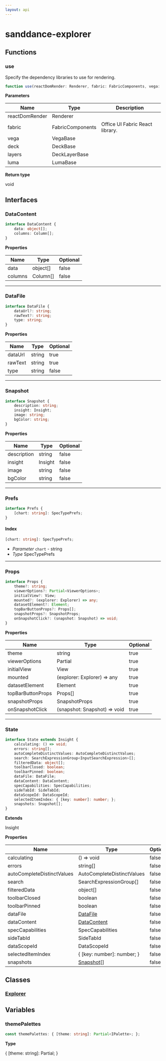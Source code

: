 ```yaml
---
layout: api
---
```


# sanddance-explorer

## Functions

### use

Specify the dependency libraries to use for rendering.

```typescript
function use(reactDomRender: Renderer, fabric: FabricComponents, vega: VegaBase, deck: DeckBase, layers: DeckLayerBase, luma: LumaBase): void;
```

**Parameters**

| Name           | Type             | Description                     |
| -------------- | ---------------- | ------------------------------- |
| reactDomRender | Renderer         |                                 |
| fabric         | FabricComponents | Office UI Fabric React library. |
| vega           | VegaBase         |                                 |
| deck           | DeckBase         |                                 |
| layers         | DeckLayerBase    |                                 |
| luma           | LumaBase         |                                 |

**Return type**

void

## Interfaces

### DataContent

```typescript
interface DataContent {
    data: object[];
    columns: Column[];
}
```

**Properties**

| Name    | Type     | Optional |
| ------- | -------- | -------- |
| data    | object[] | false    |
| columns | Column[] | false    |

----------

### DataFile

```typescript
interface DataFile {
    dataUrl?: string;
    rawText?: string;
    type: string;
}
```

**Properties**

| Name    | Type   | Optional |
| ------- | ------ | -------- |
| dataUrl | string | true     |
| rawText | string | true     |
| type    | string | false    |

----------

### Snapshot

```typescript
interface Snapshot {
    description: string;
    insight: Insight;
    image: string;
    bgColor: string;
}
```

**Properties**

| Name        | Type    | Optional |
| ----------- | ------- | -------- |
| description | string  | false    |
| insight     | Insight | false    |
| image       | string  | false    |
| bgColor     | string  | false    |

----------

### Prefs

```typescript
interface Prefs {
    [chart: string]: SpecTypePrefs;
}
```
#### Index

```typescript
[chart: string]: SpecTypePrefs;
```

* *Parameter* `chart` - string
* *Type* SpecTypePrefs


----------

### Props

```typescript
interface Props {
    theme?: string;
    viewerOptions?: Partial<ViewerOptions>;
    initialView?: View;
    mounted?: (explorer: Explorer) => any;
    datasetElement?: Element;
    topBarButtonProps?: Props[];
    snapshotProps?: SnapshotProps;
    onSnapshotClick?: (snapshot: Snapshot) => void;
}
```

**Properties**

| Name              | Type                                     | Optional |
| ----------------- | ---------------------------------------- | -------- |
| theme             | string                                   | true     |
| viewerOptions     | Partial<ViewerOptions>                   | true     |
| initialView       | View                                     | true     |
| mounted           | (explorer: Explorer) => any              | true     |
| datasetElement    | Element                                  | true     |
| topBarButtonProps | Props[]       | true     |
| snapshotProps     | SnapshotProps | true     |
| onSnapshotClick   | (snapshot: Snapshot) => void             | true     |

----------

### State

```typescript
interface State extends Insight {
    calculating: () => void;
    errors: string[];
    autoCompleteDistinctValues: AutoCompleteDistinctValues;
    search: SearchExpressionGroup<InputSearchExpression>[];
    filteredData: object[];
    toolbarClosed: boolean;
    toolbarPinned: boolean;
    dataFile: DataFile;
    dataContent: DataContent;
    specCapabilities: SpecCapabilities;
    sideTabId: SideTabId;
    dataScopeId: DataScopeId;
    selectedItemIndex: { [key: number]: number; };
    snapshots: Snapshot[];
}
```

**Extends**

Insight

**Properties**

| Name                       | Type                                                                     | Optional |
| -------------------------- | ------------------------------------------------------------------------ | -------- |
| calculating                | () => void                                                               | false    |
| errors                     | string[]                                                                 | false    |
| autoCompleteDistinctValues | AutoCompleteDistinctValues                     | false    |
| search                     | SearchExpressionGroup<InputSearchExpression>[] | false    |
| filteredData               | object[]                                                                 | false    |
| toolbarClosed              | boolean                                                                  | false    |
| toolbarPinned              | boolean                                                                  | false    |
| dataFile                   | [DataFile][InterfaceDeclaration-1]                                       | false    |
| dataContent                | [DataContent][InterfaceDeclaration-0]                                    | false    |
| specCapabilities           | SpecCapabilities                                                         | false    |
| sideTabId                  | SideTabId                                           | false    |
| dataScopeId                | DataScopeId                                         | false    |
| selectedItemIndex          | { [key: number]: number; }                                               | false    |
| snapshots                  | [Snapshot][InterfaceDeclaration-2][]                                     | false    |

## Classes

### [Explorer][ClassDeclaration-0]


## Variables

### themePalettes

```typescript
const themePalettes: { [theme: string]: Partial<IPalette>; };
```

**Type**

{ [theme: string]: Partial<IPalette>; }

[SourceFile-0]: index#indextsx
[FunctionDeclaration-0]: index#use
[InterfaceDeclaration-0]: index#datacontent
[InterfaceDeclaration-1]: index#datafile
[InterfaceDeclaration-2]: index#snapshot
[InterfaceDeclaration-3]: index#prefs
[InterfaceDeclaration-6]: index#props
[InterfaceDeclaration-7]: index#state
[InterfaceDeclaration-1]: index#datafile
[InterfaceDeclaration-0]: index#datacontent
[InterfaceDeclaration-2]: index#snapshot
[ClassDeclaration-0]: explorer#explorer
[VariableDeclaration-0]: index#themepalettes